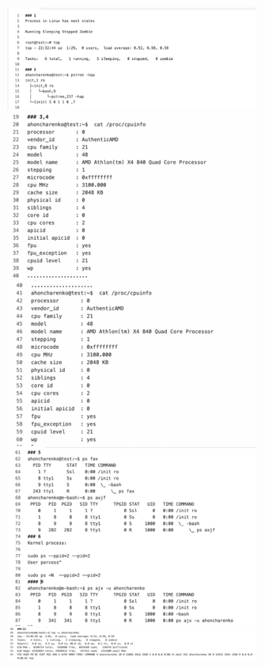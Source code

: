 ![1](https://github.com/anastasiia-honcharenko/DevOps_online_Dnipro_2021Q4/blob/main/m5/task5.3/task5.3%201-2.png)
![2](https://github.com/anastasiia-honcharenko/DevOps_online_Dnipro_2021Q4/blob/main/m5/task5.3/task5.3%203-4%20(part%201).png)
![3](https://github.com/anastasiia-honcharenko/DevOps_online_Dnipro_2021Q4/blob/main/m5/task5.3/task5.3%203-4%20(part%202).png)
![4](https://github.com/anastasiia-honcharenko/DevOps_online_Dnipro_2021Q4/blob/main/m5/task5.3/task5.3%205-9.png)
![5](https://github.com/anastasiia-honcharenko/DevOps_online_Dnipro_2021Q4/blob/main/m5/task5.3/task5.3%2010-12.png)
